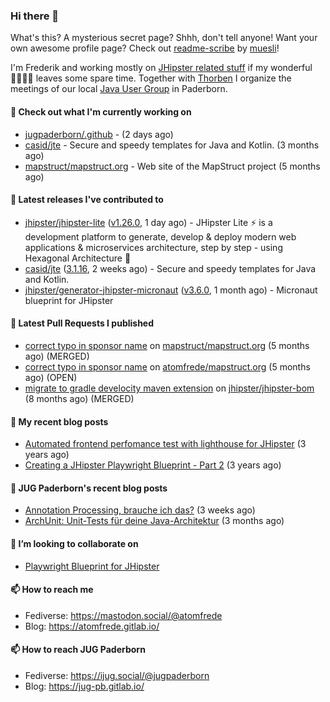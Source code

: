### Hi there 👋

What's this? A mysterious secret page? Shhh, don't tell anyone!
Want your own awesome profile page? Check out [readme-scribe](https://github.com/muesli/readme-scribe) by [muesli](https://github.com/muesli)!

I'm Frederik and working mostly on [JHipster related stuff](https://github.com/jhipster/) if my wonderful 👨‍👩‍👧‍👦 leaves some spare time.
Together with [Thorben](https://github.com/thjanssen) I organize the meetings of our local [Java User Group](https://github.com/jugpaderborn) in Paderborn.

#### 👷 Check out what I'm currently working on

- [jugpaderborn/.github](https://github.com/jugpaderborn/.github) -  (2 days ago)
- [casid/jte](https://github.com/casid/jte) - Secure and speedy templates for Java and Kotlin. (3 months ago)
- [mapstruct/mapstruct.org](https://github.com/mapstruct/mapstruct.org) - Web site of the MapStruct project (5 months ago)

#### 🔭 Latest releases I've contributed to

- [jhipster/jhipster-lite](https://github.com/jhipster/jhipster-lite) ([v1.26.0](https://github.com/jhipster/jhipster-lite/releases/tag/v1.26.0), 1 day ago) - JHipster Lite ⚡ is a development platform to generate, develop &amp; deploy modern web applications &amp; microservices architecture, step by step - using Hexagonal Architecture :gem:
- [casid/jte](https://github.com/casid/jte) ([3.1.16](https://github.com/casid/jte/releases/tag/3.1.16), 2 weeks ago) - Secure and speedy templates for Java and Kotlin.
- [jhipster/generator-jhipster-micronaut](https://github.com/jhipster/generator-jhipster-micronaut) ([v3.6.0](https://github.com/jhipster/generator-jhipster-micronaut/releases/tag/v3.6.0), 1 month ago) - Micronaut blueprint for JHipster

#### 🔨 Latest Pull Requests I published

- [correct typo in sponsor name](https://github.com/mapstruct/mapstruct.org/pull/148) on [mapstruct/mapstruct.org](https://github.com/mapstruct/mapstruct.org) (5 months ago) (MERGED)
- [correct typo in sponsor name](https://github.com/atomfrede/mapstruct.org/pull/1) on [atomfrede/mapstruct.org](https://github.com/atomfrede/mapstruct.org) (5 months ago) (OPEN)
- [migrate to gradle develocity maven extension](https://github.com/jhipster/jhipster-bom/pull/1587) on [jhipster/jhipster-bom](https://github.com/jhipster/jhipster-bom) (8 months ago) (MERGED)

#### 📜 My recent blog posts

- [Automated frontend perfomance test with lighthouse for JHipster](https://atomfrede.gitlab.io/2021/04/automated-frontend-perfomance-test-with-lighthouse-for-jhipster/) (3 years ago)
- [Creating a JHipster Playwright Blueprint - Part 2](https://atomfrede.gitlab.io/2021/03/creating-a-jhipster-playwright-blueprint-part-2/) (3 years ago)

#### 📜 JUG Paderborn's recent blog posts

- [Annotation Processing, brauche ich das?](https://jug-pb.gitlab.io/blog/2025/annotation-processing.html) (3 weeks ago)
- [ArchUnit: Unit-Tests für deine Java-Architektur](https://jug-pb.gitlab.io/blog/2024/archunit.html) (3 months ago)

#### 👯 I’m looking to collaborate on

- [Playwright Blueprint for JHipster](https://github.com/jhipster/generator-jhipster/issues/13755)

#### 📫 How to reach me

- Fediverse: https://mastodon.social/@atomfrede
- Blog: https://atomfrede.gitlab.io/

#### 📫 How to reach JUG Paderborn

- Fediverse: https://ijug.social/@jugpaderborn
- Blog: https://jug-pb.gitlab.io/

